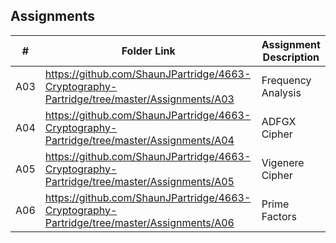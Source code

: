 ## Assignments

|   #   | Folder Link | Assignment Description |
| :---: | ----------- | ---------------------- |
|   A03    |     https://github.com/ShaunJPartridge/4663-Cryptography-Partridge/tree/master/Assignments/A03        |      Frequency Analysis                  |
|   A04    |     https://github.com/ShaunJPartridge/4663-Cryptography-Partridge/tree/master/Assignments/A04        |      ADFGX Cipher                        |
|   A05    |     https://github.com/ShaunJPartridge/4663-Cryptography-Partridge/tree/master/Assignments/A05        |      Vigenere Cipher                     |
|   A06    |     https://github.com/ShaunJPartridge/4663-Cryptography-Partridge/tree/master/Assignments/A06        |      Prime Factors                       |
